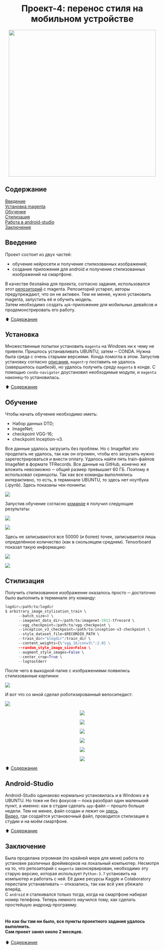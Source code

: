 <div align="center">
  
# Проект-4: перенос стиля на мобильном устройстве
<img src="https://souz-market.ru/wp-content/uploads/6/4/b/64b61984b74427962adec58b1cfbdc5c.jpeg" height="480" />
</div>  
  
## Содержание
[Введение](./README.md#Введение)<br> 
[Установка magenta](./README.md#Установка)<br>
[Обучение](./README.md#Обучение)<br>
[Стилизация](./README.md#Стилизация)<br>
[Работа в android-studio](./README.md#Android-Studio)<br>
[Заключение](./README.md#Заключение) 

## Введение  
Проект состоит из двух частей:  
<ul>
<li>обучение нейросети и получение стилизованных изображений;</li>
<li>создание приложения для android и получение стилизованных изображений на смартфоне.</li>
</ul>

В качестве безлайна для проекта, согласно задания, использовался этот [репозиторий](https://github.com/magenta/magenta/tree/main) с magenta. Репозиторий устарел, авторы предупреждают, что он не активен. Тем не менее, нужно установить magenta, запустить её и обучить модель.  
Затем необходимо создать `apk`-приложение для мобильных девайсов и продемонстрировать его работу.  
  
:arrow_up: [Содержание](./README.md#Содержание)  
  
## Установка
Множественные попытки установить `magenta` на Windows ни к чему не привели. Пришлось устанавливать UBUNTU, затем ─ CONDA. Нужна была среда с очень старыми версиями. Конда помогла в этом. Запустив установку согласно [описания](https://github.com/magenta/magenta/tree/main), `magent`-у поставить не удалось (завершилось ошибкой), но удалось получить среду `magenta` в конде. С помощью `conda-navigator` доустановил необходимые модули, и `magenta` наконец-то установилась.  

:arrow_up: [Содержание](./README.md#Содержание)  

## Обучение  
Чтобы начать обучение необходимо иметь:  
<ul>
  <li>Набор данных DTD;</li>
  <li>ImageNet;</li>
  <li>checkpoint VGG-16;</li>
  <li>checkpoint Inception-v3.</li>
</ul>  

Все данные удалось загрузить без проблем. Но с ImageNet это проделать не удалось, так как он огромен, чтобы его загрузить нужно зарегестрироваться и внести оплату. Удалось найти пять train-файлов ImageNet в формате TFRecords. Все данные на GitHub, конечно же вложить невозможно ─ общий размер превышает 60 ГБ. Поэтому я использовал скриншоты. Так как все команды выполнялись интерактивно, то есть, в терминале UBUNTU, то здесь нет ноутбука (.ipynb). Здесь показаны чек-понинты:  
  
![](Training/check-point.png)

Запустив обучение согласно [команде](https://github.com/magenta/magenta/tree/main/magenta/models/arbitrary_image_stylization#training-a-model) я получил следующие результаты:  

![](Training/result_training.png)  

![](Training/logout.png)

Здесь не записываются все 50000 (и более) точек, записывается лишь определённое количество (как в скользящем среднем). Tensorboard показал такую информацию:  

![](Training/tensor_board_1.png)  
  
![](Training/tensor_board_2.png)  

## Стилизация
Получить стилизованное изображение оказалось просто ─ достаточно было выполнить в терминале эту команду:  

```python
logdir=/path/to/logdir  
$ arbitrary_image_stylization_train \  
      --batch_size=8 \  
      --imagenet_data_dir=/path/to/imagenet-2012-tfrecord \  
      --vgg_checkpoint=/path/to/vgg-checkpoint \  
      --inception_v3_checkpoint=/path/to/inception-v3-checkpoint \  
      --style_dataset_file=$RECORDIO_PATH \  
      --train_dir="$logdir"/train_dir \  
      --content_weights={\"vgg_16/conv3\":2.0} \  
      --random_style_image_size=False \  
      --augment_style_images=False \  
      --center_crop=True \  
      --logtostderr  
```

После чего в выходной папке с изображениями появились стилизованные картинки:  

![](Inference/stylizated.png)  

И вот что со мной сделал роботизированный велосипедист:  

![](Inference/robot.jpg)  

<div align="center">
  
  ![](Inference/serg_stylized_robot_0.jpg)   
  
  ![](Inference/serg_stylized_robot_1.jpg)   
  
  ![](Inference/serg_stylized_robot_2.jpg)   

  ![](Inference/serg_stylized_robot_3.jpg)   

  ![](Inference/serg_stylized_robot_4.jpg)   

  ![](Inference/serg_stylized_robot_5.jpg)   
</div>

:arrow_up: [Содержание](./README.md#Содержание)  

## Android-Studio
Android-Studio одинаково нормально установилась и в Windows и в UBUNTU. Но тоже не без фокусов ─ пока разобрал один маленький пункт, а именно: как в студии сделать `app`-файл ─ прошло больше недели. Тем не менее, файл создан и лежит он [здесь](https://drive.google.com/file/d/1j6jNQeSPbFHu24K5T7GxeGGPk5teir7M/view?usp=sharing).  
[Видео](https://drive.google.com/file/d/1PJ3dBs7ggstgKQPFkFMEuze-c3Mf7YWy/view?usp=sharing
), где создаётся установочный файл, проводится стилизация в студии и на моём смартфоне.

:arrow_up: [Содержание](./README.md#Содержание)  

## Заключение
Была проделана огромная (по крайней мере для меня) работа по установке различных фреймворков на локальный компьютер. Несмотря на то, что репозиторий с `magenta` законсервирован, необходимо эту старую версию, которая использует `Python-3.7` установить на компьютер и работать с ней. Её даже ресурсы Kaggle и Colaboratory перестали устанавливать ─ отказались, так как всё уже убежало вперёд.  
С `android` я сталкивался только тогда, когда на смартфоне набирал номер телефона. Теперь немного научился тому, как сделать простейшую андроид-программу.  
<br>  
#### Но как бы там ни было, все пункты проектного задания удалось выполнить. <br> Сам проект занял около 2 месяцев.

:arrow_up: [Содержание](./README.md#Содержание)  



